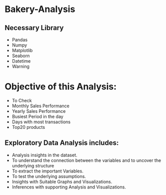 # Bakery-Analysis

## Necessary Library

- Pandas
- Numpy
- Matplotlib
- Seaborn
- Datetime
- Warning

# Objective of this Analysis:

- To Check
- Monthly Sales Performance
- Yearly Sales Performance
- Busiest Period in the day
- Days with most transactions
- Top20 products

## Exploratory Data Analysis includes:

- Analysis insights in the dataset.
- To understand the connection between the variables and to uncover the underlying structure
- To extract the important Variables.
- To test the underlying assumptions.
- Insights with Suitable Graphs and Visualizations.
- Inferences with supporting Analysis and Visualizations.
